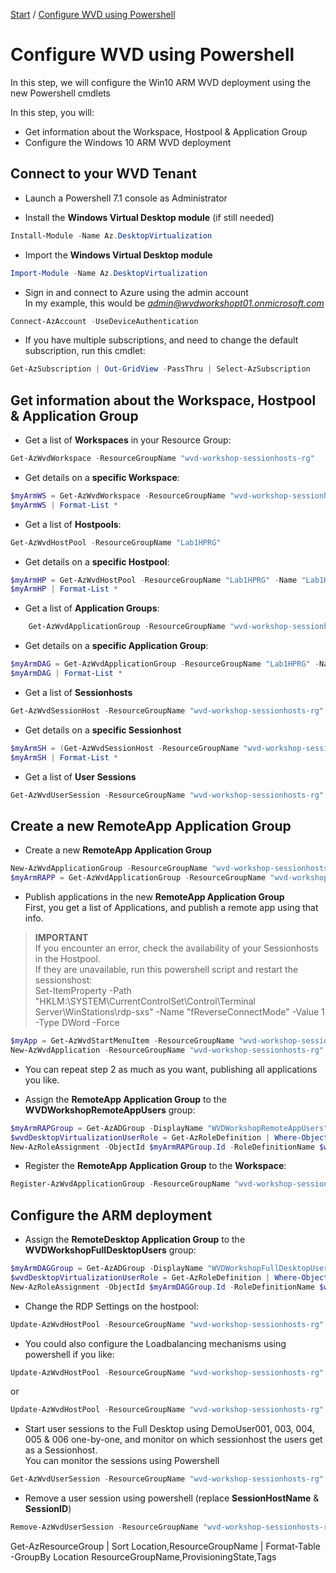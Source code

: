 [Start](/CA-Microsoft-WVD_ARM-Workshop/) / [Configure WVD using Powershell](/CA-Microsoft-WVD_ARM-Workshop/Configure%20WVD%20using%20Powershell)
# Configure WVD using Powershell

In this step, we will configure the Win10 ARM WVD deployment using the new Powershell cmdlets

In this step, you will:
* Get information about the Workspace, Hostpool & Application Group
* Configure the Windows 10 ARM WVD deployment

## Connect to your WVD Tenant
- Launch a Powershell 7.1 console as Administrator

- Install the **Windows Virtual Desktop module** (if still needed)

```powershell
Install-Module -Name Az.DesktopVirtualization
```

- Import the **Windows Virtual Desktop module**

```powershell
Import-Module -Name Az.DesktopVirtualization
```

- Sign in and connect to Azure using the admin account<br/>
In my example, this would be *admin@wvdworkshopt01.onmicrosoft.com*<br/>

```powershell
Connect-AzAccount -UseDeviceAuthentication
```

- If you have multiple subscriptions, and need to change the default subscription, run this cmdlet:

```powershell
Get-AzSubscription | Out-GridView -PassThru | Select-AzSubscription
```

## Get information about the Workspace, Hostpool & Application Group

- Get a list of **Workspaces** in your Resource Group:

```powershell
Get-AzWvdWorkspace -ResourceGroupName "wvd-workshop-sessionhosts-rg"
```

- Get details on a **specific Workspace**:

```powershell
$myArmWS = Get-AzWvdWorkspace -ResourceGroupName "wvd-workshop-sessionhosts-rg" -Name "wvd-workshop-win10-arm-ws"
$myArmWS | Format-List *
```

- Get a list of **Hostpools**:

```powershell
Get-AzWvdHostPool -ResourceGroupName "Lab1HPRG"
```

- Get details on a **specific Hostpool**:

```powershell
$myArmHP = Get-AzWvdHostPool -ResourceGroupName "Lab1HPRG" -Name "Lab1HP"
$myArmHP | Format-List *
```

- Get a list of **Application Groups**:

```powershell
    Get-AzWvdApplicationGroup -ResourceGroupName "wvd-workshop-sessionhosts-rg"
```

- Get details on a **specific Application Group**:

```powershell
$myArmDAG = Get-AzWvdApplicationGroup -ResourceGroupName "Lab1HPRG" -Name "PortalLabRemoteApp"
$myArmDAG | Format-List *
```

- Get a list of **Sessionhosts**

```powershell
Get-AzWvdSessionHost -ResourceGroupName "wvd-workshop-sessionhosts-rg" -HostPoolName $myArmHP.Name
```

- Get details on a **specific Sessionhost**

```powershell
$myArmSH = (Get-AzWvdSessionHost -ResourceGroupName "wvd-workshop-sessionhosts-rg" -HostPoolName $myArmHP.Name)[0]
$myArmSH | Format-List *
```

- Get a list of **User Sessions**

```powershell
Get-AzWvdUserSession -ResourceGroupName "wvd-workshop-sessionhosts-rg" -HostPoolName $myArmHP.Name -SessionHostName $myArmSH.Name.Substring($myArmSH.Name.IndexOf("/") + 1)
```

## Create a new RemoteApp Application Group

- Create a new **RemoteApp Application Group**

```powershell
New-AzWvdApplicationGroup -ResourceGroupName "wvd-workshop-sessionhosts-rg" -Name "wvd-workshop-win10-arm-hp-RAPP" -Location "eastus" -FriendlyName "My Win10 ARM Remote Apps" -Description "Apps published on the Win10 ARM deployment" -HostPoolArmPath $myArmHP.Id -ApplicationGroupType RemoteApp
$myArmRAPP = Get-AzWvdApplicationGroup -ResourceGroupName "wvd-workshop-sessionhosts-rg" -Name "wvd-workshop-win10-arm-hp-RAPP"
```

- Publish applications in the new **RemoteApp Application Group**<br/>
First, you get a list of Applications, and publish a remote app using that info.

 > **IMPORTANT**<br/>
 > If you encounter an error, check the availability of your Sessionhosts in the Hostpool.<br/>
 > If they are unavailable, run this powershell script and restart the sessionshost: <br/>
 > Set-ItemProperty -Path "HKLM:\SYSTEM\CurrentControlSet\Control\Terminal Server\WinStations\rdp-sxs" -Name "fReverseConnectMode" -Value 1 -Type DWord -Force

```powershell
$myApp = Get-AzWvdStartMenuItem -ResourceGroupName "wvd-workshop-sessionhosts-rg" -ApplicationGroupName $myArmRAPP.Name | Out-GridView -PassThru
New-AzWvdApplication -ResourceGroupName "wvd-workshop-sessionhosts-rg" -GroupName $myArmRAPP.Name -Name $myApp.AppAlias -FilePath $myApp.FilePath -FriendlyName $myApp.AppAlias -IconIndex $myApp.IconIndex -IconPath $myApp.IconPath -CommandLineSetting Allow -ShowInPortal:$true
```

- You can repeat step 2 as much as you want, publishing all applications you like.

- Assign the **RemoteApp Application Group** to the **WVDWorkshopRemoteAppUsers** group:

```powershell
$myArmRAPGroup = Get-AzADGroup -DisplayName "WVDWorkshopRemoteAppUsers"
$wvdDesktopVirtualizationUserRole = Get-AzRoleDefinition | Where-Object {$_.Name -eq "Desktop Virtualization User"}
New-AzRoleAssignment -ObjectId $myArmRAPGroup.Id -RoleDefinitionName $wvdDesktopVirtualizationUserRole.Name -Scope $myArmRAPP.Id
```

- Register the **RemoteApp Application Group** to the **Workspace**:

```powershell
Register-AzWvdApplicationGroup -ResourceGroupName "wvd-workshop-sessionhosts-rg" -WorkspaceName $myArmWS.Name -ApplicationGroupPath $myArmRAPP.Id
```

## Configure the ARM deployment

- Assign the **RemoteDesktop Application Group** to the **WVDWorkshopFullDesktopUsers** group:

```powershell
$myArmDAGGroup = Get-AzADGroup -DisplayName "WVDWorkshopFullDesktopUsers"
$wvdDesktopVirtualizationUserRole = Get-AzRoleDefinition | Where-Object {$_.Name -eq "Desktop Virtualization User"}
New-AzRoleAssignment -ObjectId $myArmDAGGroup.Id -RoleDefinitionName $wvdDesktopVirtualizationUserRole.Name -Scope $myArmDAG.Id
```

- Change the RDP Settings on the hostpool:

```powershell
Update-AzWvdHostPool -ResourceGroupName "wvd-workshop-sessionhosts-rg" -Name $myArmHP.Name -CustomRdpProperty "audiocapturemode:i:1;audiomode:i:0;camerastoredirect:s:*;devicestoredirect:s:*;drivestoredirect:s:*"
```

- You could also configure the Loadbalancing mechanisms using powershell if you like:

```powershell
Update-AzWvdHostPool -ResourceGroupName "wvd-workshop-sessionhosts-rg" -Name $myArmHP.Name -LoadBalancerType BreadthFirst
```

or

```powershell
Update-AzWvdHostPool -ResourceGroupName "wvd-workshop-sessionhosts-rg" -Name $myArmHP.Name -LoadBalancerType DepthFirst
```

- Start user sessions to the Full Desktop using DemoUser001, 003, 004, 005 & 006 one-by-one, and monitor on which sessionhost the users get as a Sessionhost.<br/>
You can monitor the sessions using Powershell

```powershell
Get-AzWvdUserSession -ResourceGroupName "wvd-workshop-sessionhosts-rg" -HostPoolName $myArmHP.Name
```

- Remove a user session using powershell (replace **SessionHostName** & **SessionID**)

```powershell
Remove-AzWvdUserSession -ResourceGroupName "wvd-workshop-sessionhosts-rg" -HostPoolName $myArmHP.Name -SessionHostName <<SessionHostName>> -Id <<SessionID>>
```


<script type="text/javascript">
    setTimeout(function() { 
            document.getElementById("sidebar").style.display = "none";
            document.getElementById("main-content").style.width = "90%"
            var x = document.getElementsByClassName('inner clearfix'); 
            x[0].style.width = "75%";
            var x = document.getElementsByClassName('inner'); 
            x[0].style.width = "90%";
            var x = document.getElementsByTagName('h1'); 
            x[0].style.width = "90%";
            x[0].style.textAlign = "center"
            x[0].innerHTML = "Microsoft & Cloud-Architect WVD Workshop"
        }, 250);
</script>


Get-AzResourceGroup |
  Sort Location,ResourceGroupName |
  Format-Table -GroupBy Location ResourceGroupName,ProvisioningState,Tags